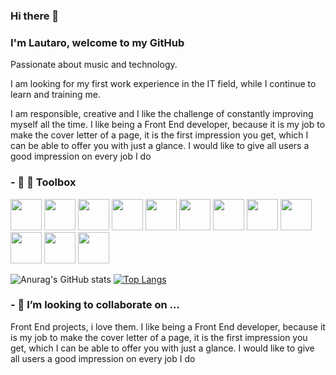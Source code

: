 ### Hi there 👋

<!--
**lautaro202/lautaro202** is a ✨ _special_ ✨ repository because its `README.md` (this file) appears on your GitHub profile.

Here are some ideas to get you started:

- 🔭 I’m currently working on ...
- 🌱 I’m currently learning ...
- 👯 I’m looking to collaborate on ...
- 🤔 I’m looking for help with ...
- 💬 Ask me about ...
- 📫 How to reach me: ...
- 😄 Pronouns: ...
- ⚡ Fun fact: ...
-->




### I'm Lautaro, welcome to my GitHub
 Passionate about music and technology.

   I am looking for my first work experience in the IT field, while I continue to learn and
training me.

   I am responsible, creative and I like the challenge of constantly improving myself all the time.
   I like being a Front End developer, because it is my job to make the cover letter of a page, it is the first impression you get, which I can be able to offer you with just a glance. I would like to give all users a good impression on every job I do
  
### - 🌱 🧰 Toolbox

<img width="50" height="50" src='https://cdn.worldvectorlogo.com/logos/logo-javascript.svg'> </img>
<img width="50" height="50" src='https://cdn.worldvectorlogo.com/logos/react-2.svg'> </img>
<img width="50" height="50" src='https://cdn.worldvectorlogo.com/logos/nodejs-icon.svg'> </img>
<img width="50" height="50" src='https://cdn.worldvectorlogo.com/logos/postgresql.svg'> </img>
<img width="50" height="50" src='https://cdn.worldvectorlogo.com/logos/sequelize.svg'> </img>
<img width="50" height="50" src='https://cdn.worldvectorlogo.com/logos/css-5.svg'> </img>
<img width="50" height="50" src='https://cdn.worldvectorlogo.com/logos/html5.svg'> </img>
<img width="50" height="50" src='https://cdn.worldvectorlogo.com/logos/bootstrap-4.svg'> </img>
<img width="50" height="50" src='https://cdn.worldvectorlogo.com/logos/material-ui-1.svg'> </img>
<img width="50" height="50" src='https://cdn.worldvectorlogo.com/logos/express-109.svg'> </img>
<img width="50" height="50" src='https://cdn.worldvectorlogo.com/logos/redux.svg'> </img>
<img width="50" height="50" src='https://cdn.worldvectorlogo.com/logos/github-icon.svg'> </img>

![Anurag's GitHub stats](https://github-readme-stats.vercel.app/api?username=lautaro202&show_icons=true&theme=radical)
[![Top Langs](https://github-readme-stats.vercel.app/api/top-langs/?username=lautaro202&layout=compact)](https://github.com/anuraghazra/github-readme-stats)


### - 👯 I’m looking to collaborate on ...
Front End projects, i love them. I like being a Front End developer, because it is my job to make the cover letter of a page, it is the first impression you get, which I can be able to offer you with just a glance. I would like to give all users a good impression on every job I do
